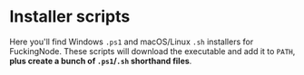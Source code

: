 # Installer scripts

Here you'll find Windows `.ps1` and macOS/Linux `.sh` installers for FuckingNode. These scripts will download the executable and add it to `PATH`, **plus create a bunch of `.ps1`/`.sh` shorthand files**.
